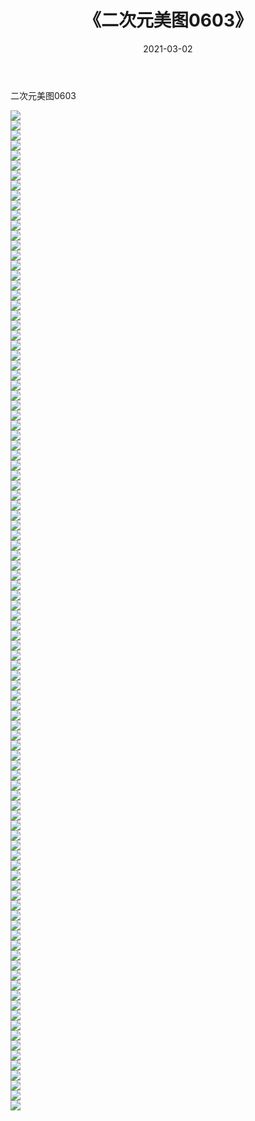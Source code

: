 ﻿---
layout: post
title:  《二次元美图0603》
date:   2021-03-02
img: http://imgx.orgx.ga/二次元/2021/二次元美图0603/000.jpg
categories: [美女, 清纯, 唯美]
---

二次元美图0603

 ![](http://imgx.orgx.ga/二次元/2021/二次元美图0603/001.png) <br>![](http://imgx.orgx.ga/二次元/2021/二次元美图0603/002.png) <br>![](http://imgx.orgx.ga/二次元/2021/二次元美图0603/003.png) <br>![](http://imgx.orgx.ga/二次元/2021/二次元美图0603/004.png) <br>![](http://imgx.orgx.ga/二次元/2021/二次元美图0603/005.png) <br>![](http://imgx.orgx.ga/二次元/2021/二次元美图0603/006.png) <br>![](http://imgx.orgx.ga/二次元/2021/二次元美图0603/007.png) <br>![](http://imgx.orgx.ga/二次元/2021/二次元美图0603/008.png) <br>![](http://imgx.orgx.ga/二次元/2021/二次元美图0603/009.png) <br>![](http://imgx.orgx.ga/二次元/2021/二次元美图0603/010.png) <br>![](http://imgx.orgx.ga/二次元/2021/二次元美图0603/011.png) <br>![](http://imgx.orgx.ga/二次元/2021/二次元美图0603/012.png) <br>![](http://imgx.orgx.ga/二次元/2021/二次元美图0603/013.png) <br>![](http://imgx.orgx.ga/二次元/2021/二次元美图0603/014.png) <br>![](http://imgx.orgx.ga/二次元/2021/二次元美图0603/015.png) <br>![](http://imgx.orgx.ga/二次元/2021/二次元美图0603/016.png) <br>![](http://imgx.orgx.ga/二次元/2021/二次元美图0603/017.png) <br>![](http://imgx.orgx.ga/二次元/2021/二次元美图0603/018.png) <br>![](http://imgx.orgx.ga/二次元/2021/二次元美图0603/019.png) <br>![](http://imgx.orgx.ga/二次元/2021/二次元美图0603/020.png) <br>![](http://imgx.orgx.ga/二次元/2021/二次元美图0603/021.png) <br>![](http://imgx.orgx.ga/二次元/2021/二次元美图0603/022.png) <br>![](http://imgx.orgx.ga/二次元/2021/二次元美图0603/023.png) <br>![](http://imgx.orgx.ga/二次元/2021/二次元美图0603/024.png) <br>![](http://imgx.orgx.ga/二次元/2021/二次元美图0603/025.png) <br>![](http://imgx.orgx.ga/二次元/2021/二次元美图0603/026.png) <br>![](http://imgx.orgx.ga/二次元/2021/二次元美图0603/027.png) <br>![](http://imgx.orgx.ga/二次元/2021/二次元美图0603/028.png) <br>![](http://imgx.orgx.ga/二次元/2021/二次元美图0603/029.png) <br>![](http://imgx.orgx.ga/二次元/2021/二次元美图0603/030.png) <br>![](http://imgx.orgx.ga/二次元/2021/二次元美图0603/031.png) <br>![](http://imgx.orgx.ga/二次元/2021/二次元美图0603/032.png) <br>![](http://imgx.orgx.ga/二次元/2021/二次元美图0603/033.png) <br>![](http://imgx.orgx.ga/二次元/2021/二次元美图0603/034.png) <br>![](http://imgx.orgx.ga/二次元/2021/二次元美图0603/035.png) <br>![](http://imgx.orgx.ga/二次元/2021/二次元美图0603/036.png) <br>![](http://imgx.orgx.ga/二次元/2021/二次元美图0603/037.png) <br>![](http://imgx.orgx.ga/二次元/2021/二次元美图0603/038.png) <br>![](http://imgx.orgx.ga/二次元/2021/二次元美图0603/039.png) <br>![](http://imgx.orgx.ga/二次元/2021/二次元美图0603/040.png) <br>![](http://imgx.orgx.ga/二次元/2021/二次元美图0603/041.png) <br>![](http://imgx.orgx.ga/二次元/2021/二次元美图0603/042.png) <br>![](http://imgx.orgx.ga/二次元/2021/二次元美图0603/043.png) <br>![](http://imgx.orgx.ga/二次元/2021/二次元美图0603/044.png) <br>![](http://imgx.orgx.ga/二次元/2021/二次元美图0603/045.png) <br>![](http://imgx.orgx.ga/二次元/2021/二次元美图0603/046.png) <br>![](http://imgx.orgx.ga/二次元/2021/二次元美图0603/047.png) <br>![](http://imgx.orgx.ga/二次元/2021/二次元美图0603/048.png) <br>![](http://imgx.orgx.ga/二次元/2021/二次元美图0603/049.png) <br>![](http://imgx.orgx.ga/二次元/2021/二次元美图0603/050.png) <br>![](http://imgx.orgx.ga/二次元/2021/二次元美图0603/051.png) <br>![](http://imgx.orgx.ga/二次元/2021/二次元美图0603/052.png) <br>![](http://imgx.orgx.ga/二次元/2021/二次元美图0603/053.png) <br>![](http://imgx.orgx.ga/二次元/2021/二次元美图0603/054.png) <br>![](http://imgx.orgx.ga/二次元/2021/二次元美图0603/055.png) <br>![](http://imgx.orgx.ga/二次元/2021/二次元美图0603/056.png) <br>![](http://imgx.orgx.ga/二次元/2021/二次元美图0603/057.png) <br>![](http://imgx.orgx.ga/二次元/2021/二次元美图0603/058.png) <br>![](http://imgx.orgx.ga/二次元/2021/二次元美图0603/059.png) <br>![](http://imgx.orgx.ga/二次元/2021/二次元美图0603/060.png) <br>![](http://imgx.orgx.ga/二次元/2021/二次元美图0603/061.png) <br>![](http://imgx.orgx.ga/二次元/2021/二次元美图0603/062.png) <br>![](http://imgx.orgx.ga/二次元/2021/二次元美图0603/063.png) <br>![](http://imgx.orgx.ga/二次元/2021/二次元美图0603/064.png) <br>![](http://imgx.orgx.ga/二次元/2021/二次元美图0603/065.png) <br>![](http://imgx.orgx.ga/二次元/2021/二次元美图0603/066.png) <br>![](http://imgx.orgx.ga/二次元/2021/二次元美图0603/067.png) <br>![](http://imgx.orgx.ga/二次元/2021/二次元美图0603/068.png) <br>![](http://imgx.orgx.ga/二次元/2021/二次元美图0603/069.png) <br>![](http://imgx.orgx.ga/二次元/2021/二次元美图0603/070.png) <br>![](http://imgx.orgx.ga/二次元/2021/二次元美图0603/071.png) <br>![](http://imgx.orgx.ga/二次元/2021/二次元美图0603/072.png) <br>![](http://imgx.orgx.ga/二次元/2021/二次元美图0603/073.png) <br>![](http://imgx.orgx.ga/二次元/2021/二次元美图0603/074.png) <br>![](http://imgx.orgx.ga/二次元/2021/二次元美图0603/075.png) <br>![](http://imgx.orgx.ga/二次元/2021/二次元美图0603/076.png) <br>![](http://imgx.orgx.ga/二次元/2021/二次元美图0603/077.png) <br>![](http://imgx.orgx.ga/二次元/2021/二次元美图0603/078.png) <br>![](http://imgx.orgx.ga/二次元/2021/二次元美图0603/079.png) <br>![](http://imgx.orgx.ga/二次元/2021/二次元美图0603/080.png) <br>![](http://imgx.orgx.ga/二次元/2021/二次元美图0603/081.png) <br>![](http://imgx.orgx.ga/二次元/2021/二次元美图0603/082.png) <br>![](http://imgx.orgx.ga/二次元/2021/二次元美图0603/083.png) <br>![](http://imgx.orgx.ga/二次元/2021/二次元美图0603/084.png) <br>![](http://imgx.orgx.ga/二次元/2021/二次元美图0603/085.png) <br>![](http://imgx.orgx.ga/二次元/2021/二次元美图0603/086.png) <br>![](http://imgx.orgx.ga/二次元/2021/二次元美图0603/087.png) <br>![](http://imgx.orgx.ga/二次元/2021/二次元美图0603/088.png) <br>![](http://imgx.orgx.ga/二次元/2021/二次元美图0603/089.png) <br>![](http://imgx.orgx.ga/二次元/2021/二次元美图0603/090.png) <br>![](http://imgx.orgx.ga/二次元/2021/二次元美图0603/091.png) <br>![](http://imgx.orgx.ga/二次元/2021/二次元美图0603/092.png) <br>![](http://imgx.orgx.ga/二次元/2021/二次元美图0603/093.png) <br>![](http://imgx.orgx.ga/二次元/2021/二次元美图0603/094.png) <br>![](http://imgx.orgx.ga/二次元/2021/二次元美图0603/095.png) <br>![](http://imgx.orgx.ga/二次元/2021/二次元美图0603/096.png) <br>![](http://imgx.orgx.ga/二次元/2021/二次元美图0603/097.png) <br>![](http://imgx.orgx.ga/二次元/2021/二次元美图0603/098.png) <br>![](http://imgx.orgx.ga/二次元/2021/二次元美图0603/099.png) <br>![](http://imgx.orgx.ga/二次元/2021/二次元美图0603/100.png) <br>
